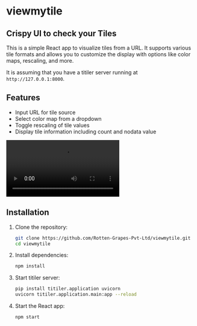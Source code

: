 # viewmytile

## Crispy UI to check your Tiles

This is a simple React app to visualize tiles from a URL. It supports various tile formats and allows you to customize the display with options like color maps, rescaling, and more.

It is assuming that you have a titiler server running at `http://127.0.0.1:8000`.

## Features

- Input URL for tile source
- Select color map from a dropdown
- Toggle rescaling of tile values
- Display tile information including count and nodata value

<video  controls>

  <source src="demo.mp4" type="video/mp4">
</video>

## Installation

1. Clone the repository:

   ```bash
   git clone https://github.com/Rotten-Grapes-Pvt-Ltd/viewmytile.git
   cd viewmytile
   ```

2. Install dependencies:

   ```bash
   npm install
   ```

3. Start titiler server:

   ```bash
   pip install titiler.application uvicorn
   uvicorn titiler.application.main:app --reload
   ```

4. Start the React app:
   ```bash
   npm start
   ```
